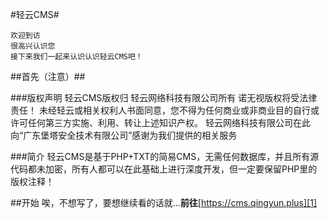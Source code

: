 #轻云CMS#

    欢迎到访  
    很高兴认识您  
    接下来我们一起来认识认识轻云CMS吧！

##首先（注意）##

###版权声明
轻云CMS版权归 轻云网络科技有限公司所有 诺无视版权将受法律责任！
未经轻云或相关权利人书面同意，您不得为任何商业或非商业目的自行或许可任何第三方实施、利用、转让上述知识产权。
轻云网络科技有限公司在此向“广东堡塔安全技术有限公司”感谢为我们提供的相关服务

###简介
轻云CMS是基于PHP+TXT的简易CMS，无需任何数据库，并且所有源代码都未加密，所有人都可以在此基础上进行深度开发，但一定要保留PHP里的版权注释！

##开始
唉，不想写了，要想继续看的话就...**前往**[https://cms.qingyun.plus][1]


  [1]: https://cms.qingyun.plus
